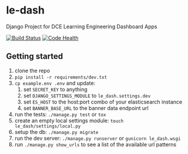# le-dash
Django Project for DCE Learning Engineering Dashboard Apps

[![Build Status](https://travis-ci.org/harvard-dce/le-dash.svg?branch=project-setup)](https://travis-ci.org/harvard-dce/le-dash)
[![Code Health](https://landscape.io/github/harvard-dce/le-dash/jluker-es-query/landscape.svg?style=flat)](https://landscape.io/github/harvard-dce/le-dash/jluker-es-query)

## Getting started

1. clone the repo
1. `pip install -r requirements/dev.txt`
1. `cp example.env .env` and update:
    1. set `SECRET_KEY` to anything
    1. set `DJANGO_SETTINGS_MODULE` to `le_dash.settings.dev`
    1. set `ES_HOST` to the host:port combo of your elasticsearch instance
    1. set `BANNER_BASE_URL` to the banner data endpoint url
1. run the tests: `./manage.py test` or `tox`
1. create an empty local settings module: `touch le_dash/settings/local.py`
1. setup the db: `./manage.py migrate`
1. run the dev server: `./manage.py runserver` or `gunicorn le_dash.wsgi`
1. run `./manage.py show_urls` to see a list of the available url patterns

